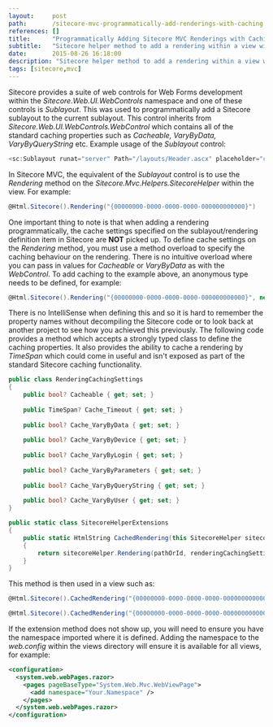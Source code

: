 ```yaml
---
layout:     post
path:       /sitecore-mvc-programmatically-add-renderings-with-caching
references: []
title:      "Programmatically Adding Sitecore MVC Renderings with Caching"
subtitle:   "Sitecore helper method to add a rendering within a view with caching"
date:       2015-08-26 16:18:00
description: "Sitecore helper method to add a rendering within a view with caching"
tags: [sitecore,mvc]
---
```


Sitecore provides a suite of web controls for Web Forms development within the 
*Sitecore.Web.UI.WebControls* namespace and one of these controls is *Sublayout*.
This was used to programmatically add a Sitecore sublayout to the current sublayout.
This control inherits from *Sitecore.Web.UI.WebControls.WebControl* which contains
all of the standard caching properties such as *Cacheable, VaryByData, VaryByQueryString*
etc. Example usage of the *Sublayout* control:

```csharp
<sc:Sublayout runat="server" Path="/layouts/Header.ascx" placeholder="content" Cacheable="True" VaryByData="True"></sc:Sublayout>
```

In Sitecore MVC, the equivalent of the *Sublayout* control is to use the *Rendering*
method on the *Sitecore.Mvc.Helpers.SitecoreHelper* within the view. For example:

```csharp
@Html.Sitecore().Rendering("{00000000-0000-0000-0000-000000000000}")
```

One important thing to note is that when adding a rendering programmatically, the
cache settings specified on the sublayout/rendering definition item in Sitecore are
**NOT** picked up. To define cache settings on the *Rendering* method, you must
use a method overload to specify the caching behaviour on the rendering. There is no
intuitive overload where you can pass in values for *Cacheable* or *VaryByData* as with
the *WebControl*. To add caching to the example above, an anonymous type needs to be
defined, for example:

```csharp
@Html.Sitecore().Rendering("{00000000-0000-0000-0000-000000000000}", new { Cacheable = true, Cache_VaryByData = true })
```

There is no IntelliSense when defining this and so it is hard to remember the property
names without decompiling the Sitecore code or to look back at another project to see
how you achieved this previously. The following code provides a method which accepts
a strongly typed class to define the caching properties. It also provides the ability
to cache a rendering by *TimeSpan* which could come in useful and isn't exposed as part
of the standard Sitecore caching functionality.

```csharp
public class RenderingCachingSettings
{
    public bool? Cacheable { get; set; }
    
    public TimeSpan? Cache_Timeout { get; set; }
    
    public bool? Cache_VaryByData { get; set; }
    
    public bool? Cache_VaryByDevice { get; set; }
    
    public bool? Cache_VaryByLogin { get; set; }
    
    public bool? Cache_VaryByParameters { get; set; }
    
    public bool? Cache_VaryByQueryString { get; set; }
    
    public bool? Cache_VaryByUser { get; set; }
}

public static class SitecoreHelperExtensions
{
    public static HtmlString CachedRendering(this SitecoreHelper sitecoreHelper, string pathOrId, RenderingCachingSettings renderingCachingSettings)
    {
        return sitecoreHelper.Rendering(pathOrId, renderingCachingSettings);
    }
}
```

This method is then used in a view such as:

```csharp
@Html.Sitecore().CachedRendering("{00000000-0000-0000-0000-000000000000}", new RenderingCachingSettings { Cacheable = true, Cache_VaryByQueryString = true })

@Html.Sitecore().CachedRendering("{00000000-0000-0000-0000-000000000000}", new RenderingCachingSettings { Cacheable = true, Cache_Timeout = new TimeSpan(0, 0, 0, 30)})
```

If the extension method does not show up, you will need to ensure you have the
namespace imported where it is defined. Adding the namespace to the *web.config*
within the views directory will ensure it is available for all views, for example:

```xml
<configuration>
  <system.web.webPages.razor>
    <pages pageBaseType="System.Web.Mvc.WebViewPage">
	  <add namespace="Your.Namespace" />
	</pages>
  </system.web.webPages.razor>
</configuration>
```
